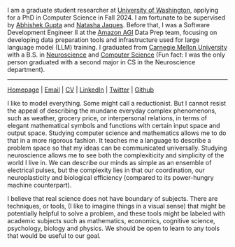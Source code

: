 I am a graduate student researcher at [University of Washington](https://www.washington.edu/), applying for a PhD in Computer Science in Fall 2024. I am fortunate to be supervised by [Abhishek Gupta](https://abhishekunique.github.io/) and [Natasha Jaques](https://natashajaques.ai/). Before that, I was a Software Development Engineer II at the [Amazon AGI](https://www.theinformation.com/articles/how-amazon-built-a-key-ai-team) Data Prep team, focusing on developing data preparation tools and infrastructure used for large language model (LLM) training. I graduated from [Carnegie Mellon University](https://www.cmu.edu/) with a B.S. in [Neuroscience](https://www.cmu.edu/bio/undergrad/academics/neuro_major/concentrations.html) and [Computer Science](http://coursecatalog.web.cmu.edu/schools-colleges/schoolofcomputerscience/undergraduatecomputerscience/#csadditionalmajorminortextcontainer) (Fun fact: I was the only person graduated with a second major in CS in the Neuroscience department).

---

[Homepage](https://yuanjiayiy.github.io) | [Email](mailto:yuancarrieyjy@gmail.com) | [CV](data/JiayiYuanCV_20240629.pdf) | [LinkedIn](https://www.linkedin.com/in/carrie-yuan-466243121/) | [Twitter](https://twitter.com/carrieyuanjiayi) | [Github](https://github.com/yuanjiayiy/)


I like to model everything. Some might call a reductionist. But I cannot resist the appeal of describing the mundane everyday complex phenomenons, such as weather, grocery price, or interpersonal relations, in terms of elegant mathematical symbols and functions with certain input space and output space. Studying computer science and mathematics allows me to do that in a more rigorous fashion. It teaches me a language to describe a problem space so that my ideas can be communicated universally. Studying neuroscience allows me to see both the complexiticity and simplicity of the world I live in. We can describe our minds as simple as an ensemble of electrical pulses, but the complexity lies in that our coordination, our neuroplasticity and biological efficiency (compared to its power-hungry machine counterpart).

I believe that real science does not have boundary of subjects. There are techniques, or tools, (I like to imagine things in a visual sense) that might be potentially helpful to solve a problem, and these tools might be labeled with academic subjects such as mathematics, economics, cognitive science, psychology, biology and physics. We should be open to learn to any tools that would be useful to our goal.
